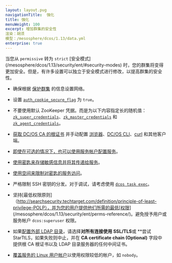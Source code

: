 ```yaml
---
layout: layout.pug
navigationTitle:  强化
title: 强化
menuWeight: 100
excerpt: 增加群集的安全性
渲染：胡须
模型：/mesosphere/dcos/1.13/data.yml
enterprise: true
---
```

<!-- The source repository for this topic is https://github.com/dcos/dcos-docs-site -->


当您从 `permissive` 转为 `strict` [安全模式] (/mesosphere/dcos/1.13/security/ent/#security-modes) 时，您的群集将变得更加安全。但是，有许多设置可以独立于安全模式进行修改，以提高群集的安全性。

- 确保根据 [保护群集](/mesosphere/dcos/1.13/administering-clusters/securing-your-cluster/) 的信息设置网络。

- <a name="secure-flag"></a>设置 [`auth_cookie_secure_flag`](/mesosphere/dcos/1.13/installing/production/advanced-configuration/configuration-reference/#auth-cookie-secure-flag-enterprise) 为 `true`。

- <a name="zk"></a>不要使用默认 ZooKeeper 凭据。而是为以下内容指定长的随机值：[`zk_super_credentials`](/mesosphere/dcos/1.13/installing/production/advanced-configuration/configuration-reference/#zk-superuser)、[`zk_master_credentials`](/mesosphere/dcos/1.13/installing/production/advanced-configuration/configuration-reference/#zk-master) 和 [`zk_agent_credentials`](/mesosphere/dcos/1.13/installing/production/advanced-configuration/configuration-reference/#zk-agent)。

- [获取 DC/OS CA 的根证书](/mesosphere/dcos/1.13/security/ent/tls-ssl/get-cert/#oob) 并手动配置 [浏览器](/mesosphere/dcos/1.13/security/ent/tls-ssl/ca-trust-browser/)、[DC/OS CLI](/mesosphere/dcos/1.13/security/ent/tls-ssl/ca-trust-cli/)、[curl](/mesosphere/dcos/1.13/security/ent/tls-ssl/ca-trust-curl/) 和其他客户端。

- [即使在可选的情况下，也可以使用服务帐户配置服务](/mesosphere/dcos/1.13/security/ent/service-auth/)。

- [使用密匙来存储敏感信息并将其传递给服务](/mesosphere/dcos/1.13/security/ent/secrets/)。

- [使用空间来限制对密匙的服务访问](/mesosphere/dcos/1.13//security/ent/#spaces)。

- 严格限制 SSH 密钥的分发。对于调试，请考虑使用 [`dcos task exec`](/mesosphere/dcos/1.13/monitoring/debugging/)。

- 坚持[最低权限原则]（http://searchsecurity.techtarget.com/definition/principle-of-least-privilege-POLP），并为您的用户提供他们所需的最低[权限] (/mesosphere/dcos/1.13/security/ent/perms-reference/)。避免授予用户或服务帐户 `dcos:superuser` 权限。

- 如果[配置外部 LDAP 目录](/mesosphere/dcos/1.13/security/ent/ldap/ldap-conn/)，请选择**对所有连接使用 SSL/TLS**或 **尝试 StarTtLS，如果失败则中止，并在 **CA certificate chain (Optional)** 字段中提供根 CA 根证书以及 LDAP 目录服务器的任何中间证书。

- [覆盖服务的 Linux 用户帐户](/mesosphere/dcos/1.13/security/ent/users-groups/config-linux-user/)以使用权限较低的帐户，如 `nobody`。


